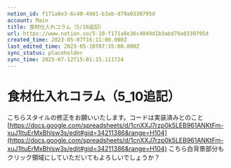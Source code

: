 ```yaml
---
notion_id: f171a8e3-6c40-49d1-b3ab-d79a0330795d
account: Main
title: 食材仕入れコラム（5/10追記）
url: https://www.notion.so/5-10-f171a8e36c4049d1b3abd79a0330795d
created_time: 2023-05-07T16:11:00.000Z
last_edited_time: 2023-05-10T07:35:00.000Z
sync_status: placeholder
sync_time: 2025-07-12T15:01:15.111724
---
```

# 食材仕入れコラム（5_10追記）

こちらスタイルの修正をお願いいたします。コードは実装済みとのこと
[https://docs.google.com/spreadsheets/d/1cnXXJ7rzp0k5LEB961ANKtFm-xuJ1ltuErMxBhlsw3s/edit#gid=34211386&range=H104](https://docs.google.com/spreadsheets/d/1cnXXJ7rzp0k5LEB961ANKtFm-xuJ1ltuErMxBhlsw3s/edit#gid=34211386&range=H104)
こちら白背景部分もクリック領域にしていただいてもよろしいでしょうか？